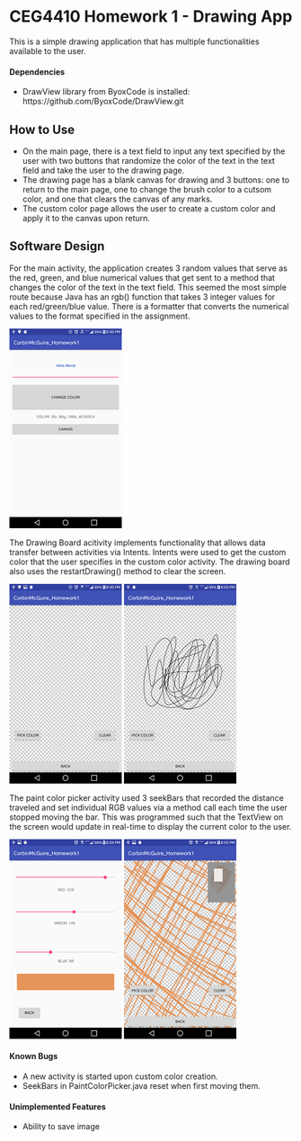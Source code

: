 # CEG4410 Homework 1 - Drawing App
This is a simple drawing application that has multiple functionalities available to the user.

#### Dependencies
<ul>
  <li>DrawView library from ByoxCode is installed: https://github.com/ByoxCode/DrawView.git</li>
</ul>

## How to Use
<ul>
  <li> On the main page, there is a text field to input any text specified by the user with two buttons that randomize the color of the text in the text field and take the user to the drawing page.</li>
  <li> The drawing page has a blank canvas for drawing and 3 buttons: one to return to the main page, one to change the brush color to a cutsom color, and one that clears the canvas of any marks.</li> 
  <li>The custom color page allows the user to create a custom color and apply it to the canvas upon return. </li>
</ul>

## Software Design
<link rel="stylesheet" href="style.css">
<p>For the main activity, the application creates 3 random values that serve as the red, green, and blue numerical values that get sent to a method that changes the color of the text in the text field. This seemed the most simple route because Java has an rgb() function that takes 3 integer values for each red/green/blue value. There is a formatter that converts the numerical values to the format specified in the assignment.</p>
<img src="images/MainActivity.png" alt="Main Activity"/>
<p>The Drawing Board acitivity implements functionality that allows data transfer between activities via Intents. Intents were used to get the custom color that the user specifies in the custom color activity. The drawing board also uses the restartDrawing() method to clear the screen. </p>
<div>
  <img src="images/Blank_DrawView.png" alt="Empty Canvas"/>
  <img src="images/DrawView_Black.png" alt="DrawView with Black art"/>
</div>
<p>The paint color picker activity used 3 seekBars that recorded the distance traveled and set individual RGB values via a method call each time the user stopped moving the bar. This was programmed such that the TextView on the screen would update in real-time to display the current color to the user.</p>
<div>
  <img src="images/orange_color_picker.png" alt="Color Picker"/>
  <img src="images/Orange_canvas_zoom.png" alt="Orange Canvas"/>
</div>

#### Known Bugs
<ul>
  <li>A new activity is started upon custom color creation. </li>
  <li>SeekBars in PaintColorPicker.java reset when first moving them. </li>
</ul>

#### Unimplemented Features
<ul>
  <li>Ability to save image</li>
</ul>
